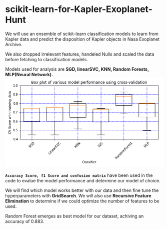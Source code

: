 # scikit-learn-for-Kapler-Exoplanet-Hunt
We will use an ensemble of scikit-learn classification models to learn from Kapler data and predict the disposition of Kapler objects in Nasa Exoplanet Archive.

We also dropped irrelevant features, handeled Nulls and scaled the data before fetching to classification models.

Models used for analysis are <b> SGD, linearSVC, KNN, Random Forests, MLP(Neural Network).</b>
![Screenshot-1](CV_performance_of_various_models_using_train_data.png)

<b>`Accuracy Score, f1 Score and confusion matrix`</b> have been used in the code to evalue the model performance and determine our model of choice. 

We will find which model works better with our data and then fine tune the hyperparameters with <b>GridSearch</b>.
We will also use <b>Recursive Feature Elimination</b> to determine if we could optimize the number of features to be used. 


Random Forest emerges as best model for our dataset, achiving an accuracy of 0.883.
